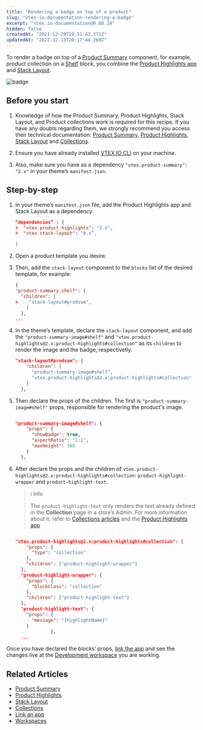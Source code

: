 ```yaml
---
title: "Rendering a badge on top of a product"
slug: "vtex-io-documentation-rendering-a-badge"
excerpt: "vtex.io-documentation@0.88.24"
hidden: false
createdAt: "2021-12-29T19:51:43.371Z"
updatedAt: "2022-12-13T20:17:44.260Z"
---
```

To render a badge on top of a [Product Summary](https://developers.vtex.com/vtex-developer-docs/docs/vtex-product-summary) component, for example, product collection on a [Shelf](https://developers.vtex.com/vtex-developer-docs/docs/vtex-shelf) block, you combine the [Product Highlights app](https://vtex.io/docs/components/all/vtex.product-highlights@2.2.0/) and [Stack Layout](https://developers.vtex.com/vtex-developer-docs/docs/vtex-stack-layout).

![badge](https://user-images.githubusercontent.com/67270558/132249207-502468eb-3dc2-4fc4-a7ef-669ea333a177.png)

## Before you start

1. Knowledge of how the Product Summary, Product Highlights, Stack Layout, and Product collections work is required for this recipe. If you have any doubts regarding them, we strongly recommend you access their technical documentation: [Product Summary](https://developers.vtex.com/vtex-developer-docs/docs/vtex-product-summary), [Product Highlights](https://vtex.io/docs/components/all/vtex.product-highlights@2.2.0/), [Stack Layout](https://developers.vtex.com/vtex-developer-docs/docs/vtex-stack-layout)
and [Collections](https://help.vtex.com/en/tutorial/creating-collections-beta--yJBHqNMViOAnnnq4fyOye).

2. Ensure you have already installed [VTEX IO CLI](https://developers.vtex.com/vtex-developer-docs/docs/vtex-io-documentation-vtex-io-cli-installation-and-command-reference) on your machine.

3. Also, make sure you have as a dependency `"vtex.product-summary": "2.x"` in your theme’s `manifest.json`.

## Step-by-step

1. In your theme’s `manifest.json` file, add the Product Highlights app and Stack Layout as a dependency:

    ```json
    “dependencies” : {
    +  "vtex.product-highlights": "2.x",
    +  "vtex.stack-layout": "0.x”,

    }

    ```

2. Open a product template you desire.
3. Then, add the `stack-layout` component to the `blocks` list of the desired template, for example:

    ```json
    {
    "product-summary.shelf": {
      "children": [
    +    "stack-layout#prodsum",
        ]
      },
    ...
    ```
  
4. In the theme’s template, declare the `stack-layout` component, and add the `"product-summary-image#shelf"` and `"vtex.product-highlights@2.x:product-highlights#collection"` as its `children`  to render the image and the badge, respectivetly.

    ```json
    "stack-layout#prodsum": {
        "children": [
          "product-summary-image#shelf",
          "vtex.product-highlights@2.x:product-highlights#collection"
        ]
      },
    ```

5. Then declare the props of the children. The first is `"product-summary-image#shelf"` props, responsible for rendering the product's image.

    ```json

    "product-summary-image#shelf": {
        "props": {
          "showBadge": true,
          "aspectRatio": "1:1",
          "maxHeight": 300
        }
      },
    ```

6. After declare the props and the children of `vtex.product-highlights@2.x:product-highlights#collection`: `product-highlight-wrapper` and `product-highlight-text`.

    > ℹ️ Info
    >
    > The `product-highlight-text` only renders the text already defined in the **Collection** page in a store’s Admin.  For more information about it, refer to [Collections articles](https://help.vtex.com/en/tutorial/creating-collections-beta--yJBHqNMViOAnnnq4fyOye) and the [Product Highlights app](https://developers.vtex.com/vtex-developer-docs/docs/vtex-product-highlights#configuration)

    ```json

    "vtex.product-highlights@2.x:product-highlights#collection": {
        "props": {
          "type": "collection"
        },
        "children": ["product-highlight-wrapper"]
      },
      "product-highlight-wrapper": {
        "props": {
          "blockClass": "collection"
        },
        "children": ["product-highlight-text"]
      },
      "product-highlight-text": {
        "props": {
          "message": "{highlightName}"
        }
                 },
      ...
     ```

Once you have declared the blocks’ props, [link the app](https://developers.vtex.com/vtex-developer-docs/docs/vtex-io-documentation-linking-an-app) and see the changes live at the [Development workspace](https://developers.vtex.com/vtex-developer-docs/docs/vtex-io-documentation-workspace) you are working.

## Related Articles

- [Product Summary](https://developers.vtex.com/vtex-developer-docs/docs/vtex-product-summary)
- [Product Highlights](https://vtex.io/docs/components/all/vtex.product-highlights@2.2.0/)
- [Stack Layout](https://developers.vtex.com/vtex-developer-docs/docs/vtex-stack-layout)
- [Collections](https://help.vtex.com/en/tutorial/creating-collections-beta--yJBHqNMViOAnnnq4fyOye)
- [Link an app](https://developers.vtex.com/vtex-developer-docs/docs/vtex-io-documentation-linking-an-app)
- [Workspaces](https://developers.vtex.com/vtex-developer-docs/docs/vtex-io-documentation-workspace)
